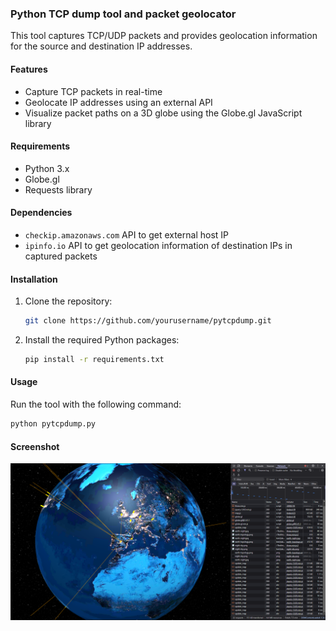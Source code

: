 ### Python TCP dump tool and packet geolocator

This tool captures TCP/UDP packets and provides geolocation information for the source and destination IP addresses.

#### Features
- Capture TCP packets in real-time
- Geolocate IP addresses using an external API
- Visualize packet paths on a 3D globe using the Globe.gl JavaScript library

#### Requirements
- Python 3.x
- Globe.gl
- Requests library

#### Dependencies
- `checkip.amazonaws.com` API to get external host IP
- `ipinfo.io` API to get geolocation information of destination IPs in captured packets

#### Installation
1. Clone the repository:
    ```sh
    git clone https://github.com/yourusername/pytcpdump.git
    ```
2. Install the required Python packages:
    ```sh
    pip install -r requirements.txt
    ```

#### Usage
Run the tool with the following command:
```sh
python pytcpdump.py
```

#### Screenshot
![screenshot](static/Capture.PNG)